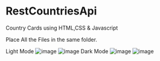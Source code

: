 # RestCountriesApi
Country Cards using HTML,CSS &amp; Javascript

Place All the Files in the same folder.


Light Mode
![image](https://user-images.githubusercontent.com/122447490/218063410-63c3c85c-f4df-4d40-9824-9da8dccedf28.png)
![image](https://user-images.githubusercontent.com/122447490/218063539-64914674-dcd6-4947-a557-7d3dbb4791e4.png)
Dark Mode
![image](https://user-images.githubusercontent.com/122447490/218063838-a55c703e-4f72-4762-8b8e-7e921295b095.png)
![image](https://user-images.githubusercontent.com/122447490/218064102-cde5eef3-8e50-404c-a604-3238872fa52a.png)
